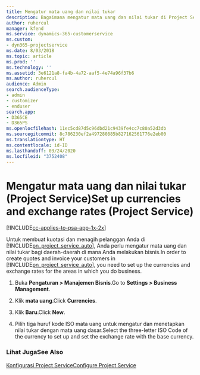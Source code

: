 ```yaml
---
title: Mengatur mata uang dan nilai tukar
description: Bagaimana mengatur mata uang dan nilai tukar di Project Service
author: ruhercul
manager: kfend
ms.service: dynamics-365-customerservice
ms.custom:
- dyn365-projectservice
ms.date: 8/03/2018
ms.topic: article
ms.prod: ''
ms.technology: ''
ms.assetid: 3e6121a8-fa4b-4a72-aaf5-4e74a96f37b6
ms.author: ruhercul
audience: Admin
search.audienceType:
- admin
- customizer
- enduser
search.app:
- D365CE
- D365PS
ms.openlocfilehash: 11ec5cd87d5c96dbd21c9439fe4cc7c80a52d3db
ms.sourcegitcommit: 8c786230ef2a497280885b827162561776e2eb00
ms.translationtype: HT
ms.contentlocale: id-ID
ms.lasthandoff: 03/24/2020
ms.locfileid: "3752408"
---
```

# <a name="set-up-currencies-and-exchange-rates-project-service"></a><span data-ttu-id="5ba4f-103">Mengatur mata uang dan nilai tukar (Project Service)</span><span class="sxs-lookup"><span data-stu-id="5ba4f-103">Set up currencies and exchange rates (Project Service)</span></span>

[!INCLUDE[cc-applies-to-psa-app-1x-2x](../includes/cc-applies-to-psa-app-1x-2x.md)]

<span data-ttu-id="5ba4f-104">Untuk membuat kuotasi dan menagih pelanggan Anda di [!INCLUDE[pn_project_service_auto](../includes/pn-project-service-auto.md)], Anda perlu mengatur mata uang dan nilai tukar bagi daerah-daerah di mana Anda melakukan bisnis.</span><span class="sxs-lookup"><span data-stu-id="5ba4f-104">In order to create quotes and invoice your customers in [!INCLUDE[pn_project_service_auto](../includes/pn-project-service-auto.md)], you need to set up the currencies and exchange rates for the areas in which you do business.</span></span>  
  
1.  <span data-ttu-id="5ba4f-105">Buka **Pengaturan > Manajemen Bisnis**.</span><span class="sxs-lookup"><span data-stu-id="5ba4f-105">Go to **Settings > Business Management**.</span></span>  
  
2.  <span data-ttu-id="5ba4f-106">Klik **mata uang**.</span><span class="sxs-lookup"><span data-stu-id="5ba4f-106">Click **Currencies**.</span></span>  
  
3.  <span data-ttu-id="5ba4f-107">Klik **Baru**.</span><span class="sxs-lookup"><span data-stu-id="5ba4f-107">Click **New**.</span></span>  
  
4.  <span data-ttu-id="5ba4f-108">Pilih tiga huruf kode ISO mata uang untuk mengatur dan menetapkan nilai tukar dengan mata uang dasar.</span><span class="sxs-lookup"><span data-stu-id="5ba4f-108">Select the three-letter ISO Code of the currency to set up and set the exchange rate with the base currency.</span></span>  
  
### <a name="see-also"></a><span data-ttu-id="5ba4f-109">Lihat Juga</span><span class="sxs-lookup"><span data-stu-id="5ba4f-109">See Also</span></span>  
 [<span data-ttu-id="5ba4f-110">Konfigurasi Project Service</span><span class="sxs-lookup"><span data-stu-id="5ba4f-110">Configure Project Service</span></span>](../project-service/configure.md)
